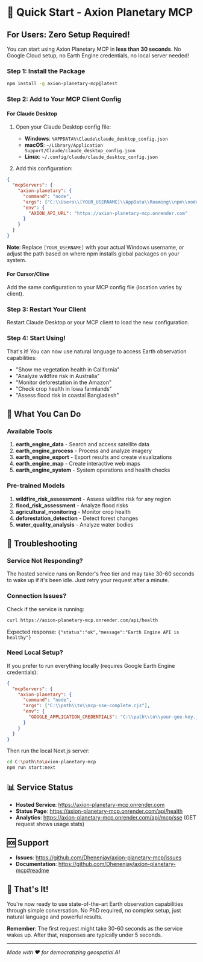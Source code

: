 # 🚀 Quick Start - Axion Planetary MCP

## For Users: Zero Setup Required!

You can start using Axion Planetary MCP in **less than 30 seconds**. No Google Cloud setup, no Earth Engine credentials, no local server needed!

### Step 1: Install the Package

```bash
npm install -g axion-planetary-mcp@latest
```

### Step 2: Add to Your MCP Client Config

#### For Claude Desktop

1. Open your Claude Desktop config file:
   - **Windows**: `%APPDATA%\Claude\claude_desktop_config.json`
   - **macOS**: `~/Library/Application Support/Claude/claude_desktop_config.json`
   - **Linux**: `~/.config/claude/claude_desktop_config.json`

2. Add this configuration:

```json
{
  "mcpServers": {
    "axion-planetary": {
      "command": "node",
      "args": ["C:\\Users\\[YOUR_USERNAME]\\AppData\\Roaming\\npm\\node_modules\\axion-planetary-mcp\\mcp-hosted.cjs"],
      "env": {
        "AXION_API_URL": "https://axion-planetary-mcp.onrender.com"
      }
    }
  }
}
```

**Note**: Replace `[YOUR_USERNAME]` with your actual Windows username, or adjust the path based on where npm installs global packages on your system.

#### For Cursor/Cline

Add the same configuration to your MCP config file (location varies by client).

### Step 3: Restart Your Client

Restart Claude Desktop or your MCP client to load the new configuration.

### Step 4: Start Using!

That's it! You can now use natural language to access Earth observation capabilities:

- "Show me vegetation health in California"
- "Analyze wildfire risk in Australia"  
- "Monitor deforestation in the Amazon"
- "Check crop health in Iowa farmlands"
- "Assess flood risk in coastal Bangladesh"

## 🌟 What You Can Do

### Available Tools

1. **earth_engine_data** - Search and access satellite data
2. **earth_engine_process** - Process and analyze imagery
3. **earth_engine_export** - Export results and create visualizations
4. **earth_engine_map** - Create interactive web maps
5. **earth_engine_system** - System operations and health checks

### Pre-trained Models

1. **wildfire_risk_assessment** - Assess wildfire risk for any region
2. **flood_risk_assessment** - Analyze flood risks
3. **agricultural_monitoring** - Monitor crop health
4. **deforestation_detection** - Detect forest changes
5. **water_quality_analysis** - Analyze water bodies

## 🔧 Troubleshooting

### Service Not Responding?

The hosted service runs on Render's free tier and may take 30-60 seconds to wake up if it's been idle. Just retry your request after a minute.

### Connection Issues?

Check if the service is running:
```bash
curl https://axion-planetary-mcp.onrender.com/api/health
```

Expected response: `{"status":"ok","message":"Earth Engine API is healthy"}`

### Need Local Setup?

If you prefer to run everything locally (requires Google Earth Engine credentials):

```json
{
  "mcpServers": {
    "axion-planetary": {
      "command": "node",
      "args": ["C:\\path\\to\\mcp-sse-complete.cjs"],
      "env": {
        "GOOGLE_APPLICATION_CREDENTIALS": "C:\\path\\to\\your-gee-key.json"
      }
    }
  }
}
```

Then run the local Next.js server:
```bash
cd C:\path\to\axion-planetary-mcp
npm run start:next
```

## 📊 Service Status

- **Hosted Service**: https://axion-planetary-mcp.onrender.com
- **Status Page**: https://axion-planetary-mcp.onrender.com/api/health
- **Analytics**: https://axion-planetary-mcp.onrender.com/api/mcp/sse (GET request shows usage stats)

## 🆘 Support

- **Issues**: https://github.com/Dhenenjay/axion-planetary-mcp/issues
- **Documentation**: https://github.com/Dhenenjay/axion-planetary-mcp#readme

## 🎉 That's It!

You're now ready to use state-of-the-art Earth observation capabilities through simple conversation. No PhD required, no complex setup, just natural language and powerful results.

**Remember**: The first request might take 30-60 seconds as the service wakes up. After that, responses are typically under 5 seconds.

---

*Made with ❤️ for democratizing geospatial AI*